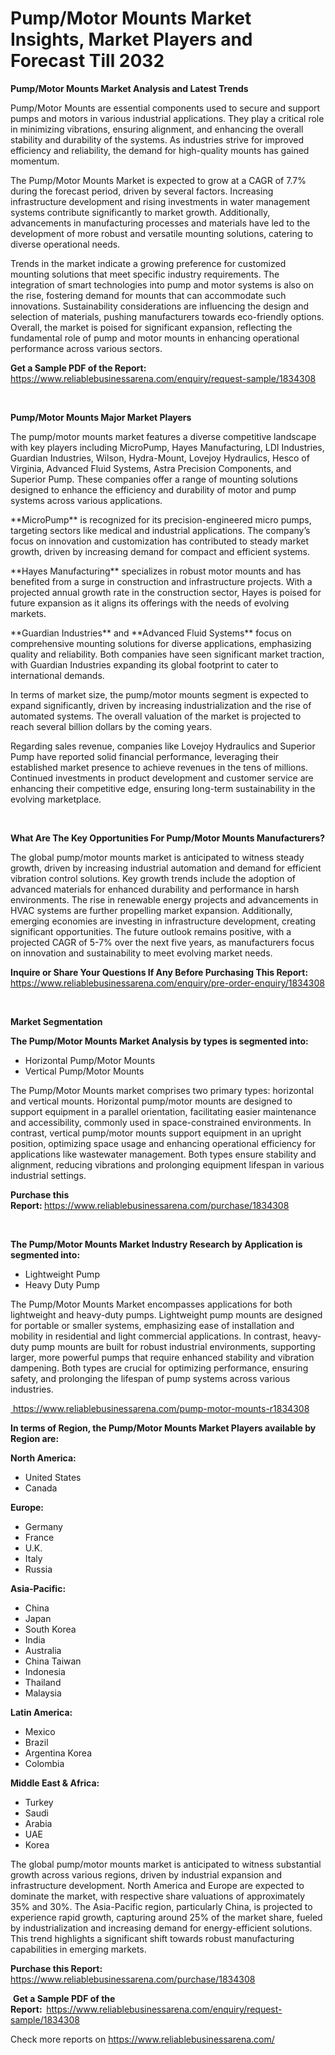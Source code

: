 <p><h1>Pump/Motor Mounts Market Insights, Market Players and Forecast Till 2032</h1></p><p><strong>Pump/Motor Mounts Market Analysis and Latest Trends</strong></p>
<p><p>Pump/Motor Mounts are essential components used to secure and support pumps and motors in various industrial applications. They play a critical role in minimizing vibrations, ensuring alignment, and enhancing the overall stability and durability of the systems. As industries strive for improved efficiency and reliability, the demand for high-quality mounts has gained momentum.</p><p>The Pump/Motor Mounts Market is expected to grow at a CAGR of 7.7% during the forecast period, driven by several factors. Increasing infrastructure development and rising investments in water management systems contribute significantly to market growth. Additionally, advancements in manufacturing processes and materials have led to the development of more robust and versatile mounting solutions, catering to diverse operational needs.</p><p>Trends in the market indicate a growing preference for customized mounting solutions that meet specific industry requirements. The integration of smart technologies into pump and motor systems is also on the rise, fostering demand for mounts that can accommodate such innovations. Sustainability considerations are influencing the design and selection of materials, pushing manufacturers towards eco-friendly options. Overall, the market is poised for significant expansion, reflecting the fundamental role of pump and motor mounts in enhancing operational performance across various sectors.</p></p>
<p><strong>Get a Sample PDF of the Report:&nbsp;</strong> <a href="https://www.reliablebusinessarena.com/enquiry/request-sample/1834308?utm_campaign=2461&utm_medium=2&utm_source=Github&utm_content=ia&utm_term=28022025&utm_id=pumpmotor-mounts">https://www.reliablebusinessarena.com/enquiry/request-sample/1834308</a></p>
<p>&nbsp;</p>
<p><strong>Pump/Motor Mounts Major Market Players</strong></p>
<p><p>The pump/motor mounts market features a diverse competitive landscape with key players including MicroPump, Hayes Manufacturing, LDI Industries, Guardian Industries, Wilson, Hydra-Mount, Lovejoy Hydraulics, Hesco of Virginia, Advanced Fluid Systems, Astra Precision Components, and Superior Pump. These companies offer a range of mounting solutions designed to enhance the efficiency and durability of motor and pump systems across various applications.</p><p>**MicroPump** is recognized for its precision-engineered micro pumps, targeting sectors like medical and industrial applications. The company’s focus on innovation and customization has contributed to steady market growth, driven by increasing demand for compact and efficient systems.</p><p>**Hayes Manufacturing** specializes in robust motor mounts and has benefited from a surge in construction and infrastructure projects. With a projected annual growth rate in the construction sector, Hayes is poised for future expansion as it aligns its offerings with the needs of evolving markets.</p><p>**Guardian Industries** and **Advanced Fluid Systems** focus on comprehensive mounting solutions for diverse applications, emphasizing quality and reliability. Both companies have seen significant market traction, with Guardian Industries expanding its global footprint to cater to international demands.</p><p>In terms of market size, the pump/motor mounts segment is expected to expand significantly, driven by increasing industrialization and the rise of automated systems. The overall valuation of the market is projected to reach several billion dollars by the coming years.</p><p>Regarding sales revenue, companies like Lovejoy Hydraulics and Superior Pump have reported solid financial performance, leveraging their established market presence to achieve revenues in the tens of millions. Continued investments in product development and customer service are enhancing their competitive edge, ensuring long-term sustainability in the evolving marketplace.</p></p>
<p>&nbsp;</p>
<p><strong>What Are The Key Opportunities For Pump/Motor Mounts Manufacturers?</strong></p>
<p><p>The global pump/motor mounts market is anticipated to witness steady growth, driven by increasing industrial automation and demand for efficient vibration control solutions. Key growth trends include the adoption of advanced materials for enhanced durability and performance in harsh environments. The rise in renewable energy projects and advancements in HVAC systems are further propelling market expansion. Additionally, emerging economies are investing in infrastructure development, creating significant opportunities. The future outlook remains positive, with a projected CAGR of 5-7% over the next five years, as manufacturers focus on innovation and sustainability to meet evolving market needs.</p></p>
<p><strong>Inquire or Share Your Questions If Any Before Purchasing This Report:</strong> <a href="https://www.reliablebusinessarena.com/enquiry/pre-order-enquiry/1834308?utm_campaign=2461&utm_medium=2&utm_source=Github&utm_content=ia&utm_term=28022025&utm_id=pumpmotor-mounts">https://www.reliablebusinessarena.com/enquiry/pre-order-enquiry/1834308</a></p>
<p>&nbsp;</p>
<p><strong>Market Segmentation</strong></p>
<p><strong>The Pump/Motor Mounts Market Analysis by types is segmented into:</strong></p>
<p><ul><li>Horizontal Pump/Motor Mounts</li><li>Vertical Pump/Motor Mounts</li></ul></p>
<p><p>The Pump/Motor Mounts market comprises two primary types: horizontal and vertical mounts. Horizontal pump/motor mounts are designed to support equipment in a parallel orientation, facilitating easier maintenance and accessibility, commonly used in space-constrained environments. In contrast, vertical pump/motor mounts support equipment in an upright position, optimizing space usage and enhancing operational efficiency for applications like wastewater management. Both types ensure stability and alignment, reducing vibrations and prolonging equipment lifespan in various industrial settings.</p></p>
<p><strong>Purchase this Report:&nbsp;</strong><a href="https://www.reliablebusinessarena.com/purchase/1834308?utm_campaign=2461&utm_medium=2&utm_source=Github&utm_content=ia&utm_term=28022025&utm_id=pumpmotor-mounts">https://www.reliablebusinessarena.com/purchase/1834308</a></p>
<p>&nbsp;</p>
<p><strong>The Pump/Motor Mounts Market Industry Research by Application is segmented into:</strong></p>
<p><ul><li>Lightweight Pump</li><li>Heavy Duty Pump</li></ul></p>
<p><p>The Pump/Motor Mounts Market encompasses applications for both lightweight and heavy-duty pumps. Lightweight pump mounts are designed for portable or smaller systems, emphasizing ease of installation and mobility in residential and light commercial applications. In contrast, heavy-duty pump mounts are built for robust industrial environments, supporting larger, more powerful pumps that require enhanced stability and vibration dampening. Both types are crucial for optimizing performance, ensuring safety, and prolonging the lifespan of pump systems across various industries.</p></p>
<p><a href="https://www.reliablebusinessarena.com/pump-motor-mounts-r1834308?utm_campaign=2461&utm_medium=2&utm_source=Github&utm_content=ia&utm_term=28022025&utm_id=pumpmotor-mounts">&nbsp;https://www.reliablebusinessarena.com/pump-motor-mounts-r1834308</a></p>
<p><strong>In terms of Region, the Pump/Motor Mounts Market Players available by Region are:</strong></p>
<p>
    <p> <strong> North America: </strong>
        <ul>
            <li>United States</li>
            <li>Canada</li>
        </ul>
        </p> 
    <p> <strong> Europe: </strong>
        <ul>
            <li>Germany</li>
            <li>France</li>
            <li>U.K.</li>
            <li>Italy</li>
            <li>Russia</li>
        </ul>
        </p> 
    <p> <strong> Asia-Pacific: </strong>
        <ul>
            <li>China</li>
            <li>Japan</li>
            <li>South Korea</li>
            <li>India</li>
            <li>Australia</li>
            <li>China Taiwan</li>
            <li>Indonesia</li>
            <li>Thailand</li>
            <li>Malaysia</li>
        </ul>
        </p> 
    <p> <strong> Latin America: </strong>
        <ul>
            <li>Mexico</li>
            <li>Brazil</li>
            <li>Argentina Korea</li>
            <li>Colombia</li>
        </ul>
        </p> 
    <p> <strong> Middle East & Africa: </strong>
        <ul>
            <li>Turkey</li>
            <li>Saudi</li>
            <li>Arabia</li>
            <li>UAE</li>
            <li>Korea</li>
        </ul>
    </p>
    </p>
<p><p>The global pump/motor mounts market is anticipated to witness substantial growth across various regions, driven by industrial expansion and infrastructure development. North America and Europe are expected to dominate the market, with respective share valuations of approximately 35% and 30%. The Asia-Pacific region, particularly China, is projected to experience rapid growth, capturing around 25% of the market share, fueled by industrialization and increasing demand for energy-efficient solutions. This trend highlights a significant shift towards robust manufacturing capabilities in emerging markets.</p></p>
<p><strong>Purchase this Report: </strong><a href="https://www.reliablebusinessarena.com/purchase/1834308?utm_campaign=2461&utm_medium=2&utm_source=Github&utm_content=ia&utm_term=28022025&utm_id=pumpmotor-mounts">https://www.reliablebusinessarena.com/purchase/1834308</a></p>
<p>&nbsp;<strong>Get a Sample PDF of the Report:&nbsp;&nbsp;</strong><a href="https://www.reliablebusinessarena.com/enquiry/request-sample/1834308?utm_campaign=2461&utm_medium=2&utm_source=Github&utm_content=ia&utm_term=28022025&utm_id=pumpmotor-mounts">https://www.reliablebusinessarena.com/enquiry/request-sample/1834308</a></p>
<p><strong></strong></p>
<p>Check more reports on <a href="https://www.reliablebusinessarena.com/?utm_campaign=2461&utm_medium=2&utm_source=Github&utm_content=ia&utm_term=28022025&utm_id=pumpmotor-mounts">https://www.reliablebusinessarena.com/</a></p>